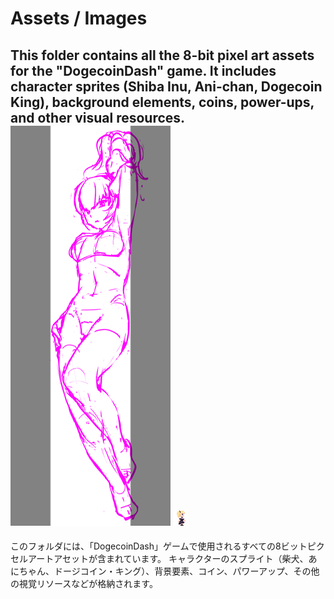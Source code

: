 # Assets / Images

This folder contains all the 8-bit pixel art assets for the "DogecoinDash" game.
It includes character sprites (Shiba Inu, Ani-chan, Dogecoin King), background elements, coins, power-ups, and other visual resources.
![Ani-chan Rough Sketch](assets/images/rough_ani_sketch.jpg)
![Ani-chan Sprite Study](assets/images/Ani_sprite_study.png)
---

このフォルダには、「DogecoinDash」ゲームで使用されるすべての8ビットピクセルアートアセットが含まれています。
キャラクターのスプライト（柴犬、あにちゃん、ドージコイン・キング）、背景要素、コイン、パワーアップ、その他の視覚リソースなどが格納されます。

